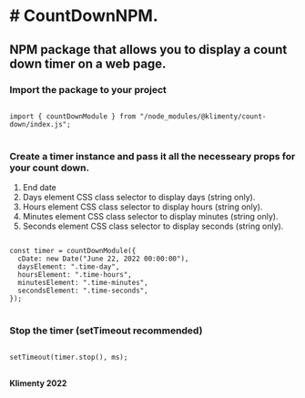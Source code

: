 <h1> # CountDownNPM. </h1>

<h2> NPM package that allows you to display a count down timer on a web page. </h2>

<h3> Import the package to your project </h3>
<pre>
<code>
import { countDownModule } from "/node_modules/@klimenty/count-down/index.js";
</code>
</pre>

<h3> Create a timer instance and pass it all the necesseary props for your count down.</h3>

<ol>
  <li> End date </li>
  <li> Days element CSS class selector to display days (string only). </li>
  <li> Hours element CSS class selector to display hours (string only). </li>
  <li> Minutes element CSS class selector to display minutes (string only). </li>
  <li> Seconds element CSS class selector to display seconds (string only). </li>
</ol>

<pre>
<code>
const timer = countDownModule({
  cDate: new Date("June 22, 2022 00:00:00"),
  daysElement: ".time-day",
  hoursElement: ".time-hours",
  minutesElement: ".time-minutes",
  secondsElement: ".time-seconds",
});
</code>
</pre>

<h3> Stop the timer (setTimeout recommended) </h3>
<pre>
<code>
setTimeout(timer.stop(), ms);
</code>
</pre>

<b> Klimenty 2022 </b>
